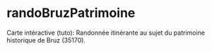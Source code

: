 # randoBruzPatrimoine
Carte intéractive (tuto): Randonnée itinérante au sujet du patrimoine historique de Bruz (35170).
